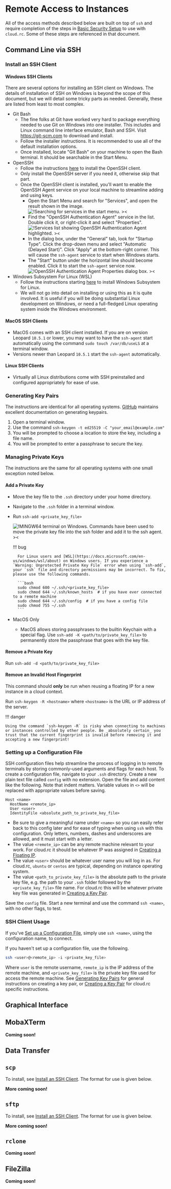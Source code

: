 # Remote Access to Instances

All of the access methods described below are built on top of `ssh` and require completion of the steps in [Basic Security Setup](./security_setup_basic.md) to use with `cloud.rc`. Some of these steps are referenced in that document.

## Command Line via SSH

### Install an SSH Client

#### Windows SSH Clients

There are several options for installing an SSH client on Windows. The details of installation of SSH on Windows is beyond the scope of this document, but we will detail some tricky parts as needed. Generally, these are listed from least to most complex.

- Git Bash
    - The fine folks at Git have worked very hard to package everything needed to use Git on Windows into one installer. This includes and Linux command line interface emulator, Bash and SSH. Visit <https://git-scm.com> to download and install.
    - Follow the installer instructions. It is recommended to use all of the default installation options.
    - Once installed, locate "Git Bash" on your machine to open the Bash terminal. It should be searchable in the Start Menu.
- OpenSSH
    - Follow the instructions [here](https://docs.microsoft.com/en-us/windows-server/administration/openssh/openssh_install_firstuse) to install the OpenSSH client.
    - Only install the OpenSSH server if you need it, otherwise skip that part.
    - Once the OpenSSH client is installed, you'll want to enable the OpenSSH Agent service on your local machine to streamline adding and using keys.
        - Open the Start Menu and search for "Services", and open the result shown in the image.
            ![!Searching for services in the start menu. ><](./images/openssh_search_services.png)
        - Find the "OpenSSH Authentication Agent" service in the list. Double click it, or right-click it and select "Properties".
            ![!Services list showing OpenSSH Authentication Agent highlighted. ><](./images/openssh_services_list.png)
        - In the dialog box, under the "General" tab, look for "Startup Type". Click the drop-down menu and select "Automatic (Delayed Start)". Click "Apply" at the bottom-right corner. This will cause the `ssh-agent` service to start when Windows starts.
        - The "Start" button under the horizontal line should become enabled. Click it to start the `ssh-agent` service now.
            ![!OpenSSH Authentication Agent Properties dialog box. ><](./images/openssh_ssh_agent_service_dialog.png)
- Windows Subsystem For Linux (WSL)
    - Follow the instructions starting [here](https://docs.microsoft.com/en-us/windows/wsl/about) to install Windows Subsystem for Linux.
    - We will not go into detail on installing or using this as it is quite involved. It is useful if you will be doing substantial Linux development on Windows, or need a full-fledged Linux operating system inside the Windows environment.

#### MacOS SSH Clients

- MacOS comes with an SSH client installed. If you are on version Leopard `10.5.1` or lower, you may want to have the `ssh-agent` start automatically using the command `sudo touch /var/db/useLS` at a terminal window.
- Versions newer than Leopard `10.5.1` start the `ssh-agent` automatically.

#### Linux SSH Clients

- Virtually all Linux distributions come with SSH preinstalled and configured appropriately for ease of use.

### Generating Key Pairs

The instructions are identical for all operating systems. [GitHub](https://docs.github.com/en/authentication/connecting-to-github-with-ssh/generating-a-new-ssh-key-and-adding-it-to-the-ssh-agent) maintains excellent documentation on generating keypairs.

1. Open a terminal window.
2. Use the command `ssh-keygen -t ed25519 -C "your_email@example.com"`
3. You will be prompted to choose a location to store the key, including a file name.
4. You will be prompted to enter a passphrase to secure the key.

### Managing Private Keys

The instructions are the same for all operating systems with one small exception noted below.

#### Add a Private Key

- Move the key file to the `.ssh` directory under your home directory.
- Navigate to the `.ssh` folder in a terminal window.
- Run `ssh-add <private_key_file>`

    ![!MINGW64 terminal on Windows. Commands have been used to move the private key file into the ssh folder and add it to the ssh agent. ><](./images/key_pairs_005.png)

    <!-- markdownlint-disable MD046 -->
    !!! bug

        For Linux users and [WSL](https://docs.microsoft.com/en-us/windows/wsl/about) on Windows users. If you experience a `Warning: Unprotected Private Key File` error when using `ssh-add`, your `ssh` file and directory permissions may be incorrect. To fix, please use the following commands.

        ```bash
        sudo chmod 600 ~/.ssh/<private_key_file>
        sudo chmod 644 ~/.ssh/known_hosts  # if you have ever connected to a remote machine
        sudo chmod 644 ~/.ssh/config  # if you have a config file
        sudo chmod 755 ~/.ssh
        ```
    <!-- markdownlint-enable MD046 -->

- MacOS Only
    - MacOS allows storing passphrases to the builtin Keychain with a special flag. Use `ssh-add -K <path/to/private_key_file>` to permanently store the passphrase that goes with the key file.

#### Remove a Private Key

Run `ssh-add -d <path/to/private_key_file>`

#### Remove an Invalid Host Fingerprint

This command should **only** be run when reusing a floating IP for a new instance in a cloud context.

Run `ssh-keygen -R <hostname>` where `<hostname>` is the URL or IP address of the server.

<!-- markdownlint-disable MD046 -->
!!! danger

    Using the command `ssh-keygen -R` is risky when connecting to machines or instances controlled by other people. Be _absolutely certain_ you trust that the current fingerprint is invalid before removing it and accepting a new fingerprint!
<!-- markdownlint-enable MD046 -->

### Setting up a Configuration File

SSH configuration files help streamline the process of logging in to remote terminals by storing commonly-used arguments and flags for each host. To create a configuration file, navigate to your `.ssh` directory. Create a new plain text file called `config` with no extension. Open the file and add content like the following. Note that indent matters. Variable values in `<>` will be replaced with appropriate values before saving.

```ssh-config
Host <name>
  HostName <remote_ip>
  User <user>
  IdentityFile <absolute_path_to_private_key_file>
```

- Be sure to give a meaningful name under `<name>` so you can easily refer back to this config later and for ease of typing when using `ssh` with this configuration. Only letters, numbers, dashes and underscores are allowed, and it must start with a letter.
- The value `<remote_ip>` can be any remote machine relevant to your work. For cloud.rc it should be whatever IP was assigned in [Creating a Floating IP](./network_setup_basic.md#creating-a-floating-ip).
- The value `<user>` should be whatever user name you will log in as. For cloud.rc, `ubuntu` or `centos` are typical, depending on instance operating system.
- The value `<path_to_private_key_file>` is the absolute path to the private key file, e.g. the path to your `.ssh` folder followed by the `<private_key_file>` file name. For cloud.rc this will be whatever private key file was generated in [Creating a Key Pair](./security_setup_basic.md#creating-a-key-pair).

Save the `config` file. Start a new terminal and use the command `ssh <name>`, with no other flags, to test.

### SSH Client Usage

If you've [Set up a Configuration File](#setting-up-a-configuration-file), simply use `ssh <name>`, using the configuration name, to connect.

If you haven't set up a configuration file, use the following.

```bash
ssh <user>@<remote_ip> -i <private_key_file>
```

Where `user` is the remote username, `remote_ip` is the IP address of the remote machine, and `<private_key_file>` is the private key file used for access the remote machine. See [Generating Key Pairs](#generating-key-pairs) for general instructions on creating a key pair, or [Creating a Key Pair](./security_setup_basic.md#creating-a-key-pair) for cloud.rc specific instructions.

## Graphical Interface

## MobaXTerm

**Coming soon!**

## Data Transfer

## `scp`

To install, see [Install an SSH Client](#install-an-ssh-client). The format for use is given below.

**More coming soon!**

## `sftp`

To install, see [Install an SSH Client](#install-an-ssh-client). The format for use is given below.

**More coming soon!**

## `rclone`

**Coming soon!**

## FileZilla

**Coming soon!**

